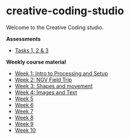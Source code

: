 # creative-coding-studio
Welcome to the Creative Coding studio.

**Assessments**
  - [Tasks 1, 2 & 3](https://github.com/melaniehuang/creative-coding-studio/blob/master/course-material/assignments.md)
  
**Weekly course material**
  - [Week 1: Intro to Processing and Setup](https://github.com/melaniehuang/creative-coding-studio/blob/master/course-material/week-01.md)
  - [Week 2: NGV Field Trip](https://github.com/melaniehuang/creative-coding-studio/blob/master/course-material/week-02.md)
  - [Week 3: Shapes and movement](https://github.com/melaniehuang/creative-coding-studio/blob/master/course-material/week-03.md)
  - [Week 4: Images and Text](https://github.com/melaniehuang/creative-coding-studio/blob/master/course-material/week-04.md)
  - [Week 5](https://github.com/melaniehuang/creative-coding-studio/blob/master/course-material/week-05.md)
  - [Week 6](https://github.com/melaniehuang/creative-coding-studio/blob/master/course-material/week-06.md)
  - [Week 7](https://github.com/melaniehuang/creative-coding-studio/blob/master/course-material/week-07.md)
  - [Week 8](https://github.com/melaniehuang/creative-coding-studio/blob/master/course-material/week-08.md)
  - [Week 9](https://github.com/melaniehuang/creative-coding-studio/blob/master/course-material/week-09.md)
  - [Week 10](https://github.com/melaniehuang/creative-coding-studio/blob/master/course-material/week-10.md)
